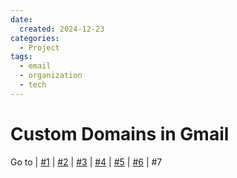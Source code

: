 ```yaml
---
date:
  created: 2024-12-23
categories:
  - Project
tags:
  - email
  - organization
  - tech
---
```

# Custom Domains in Gmail

Go to
| [\#1](./2024-02-11-backup.md)
| [\#2](./2024-02-18-passwords.md)
| [\#3](./2024-02-25-gmails.md)
| [\#4](./2024-02-26-github.md)
| [\#5](./2024-03-11-mail-plus.md)
| [\#6](./2024-04-28-gatekeep.md)
| \#7

<!-- more -->

